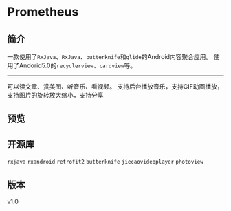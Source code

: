 # Prometheus
## 简介
一款使用了`RxJava`、`RxJava`、`butterknife`和`glide`的Android内容聚合应用。
使用了Andorid5.0的`recyclerview`、`cardview`等。

------
可以读文章、赏美图、听音乐、看视频。
支持后台播放音乐，支持GIF动画播放，支持图片的旋转放大缩小，支持分享
## 预览
## 开源库
`rxjava`
`rxandroid`
`retrofit2`
`butterknife`
`jiecaovideoplayer`
`photoview`
## 版本
v1.0
